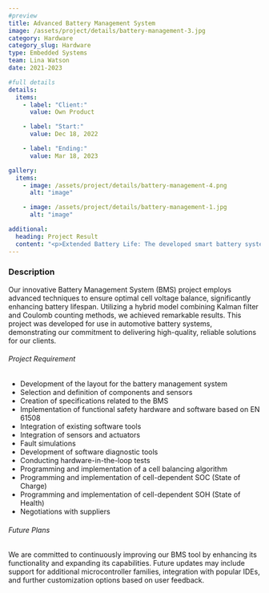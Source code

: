 ```yaml
---
#preview
title: Advanced Battery Management System
image: /assets/project/details/battery-management-3.jpg
category: Hardware
category_slug: Hardware
type: Embedded Systems
team: Lina Watson
date: 2021-2023

#full details
details:
  items:
    - label: "Client:"
      value: Own Product

    - label: "Start:"
      value: Dec 18, 2022

    - label: "Ending:"
      value: Mar 18, 2023

gallery:
  items:
    - image: /assets/project/details/battery-management-4.png
      alt: "image"

    - image: /assets/project/details/battery-management-1.jpg
      alt: "image"

additional:
  heading: Project Result
  content: "<p>Extended Battery Life: The developed smart battery system increased lifespan by more than 60%, showcasing significant improvements in efficiency and longevity. Automated Extraction: Our tool automates the extraction process, saving developers valuable time and effort. Comprehensive Data Organization: Developers can access a detailed list of variables, including addresses, sizes, module names, and data types, all organized in XML format. Seamless Integration: Designed specifically for STM32 series microcontrollers and compatible with debug files generated by Keil uVision projects, ensuring seamless integration into existing workflows. Customizable: Users can tailor the extraction process and output format to meet their specific requirements. User-Friendly Interface: With an intuitive interface, our application is accessible to developers of all levels of expertise.</li></ul>"
---
```


### Description

Our innovative Battery Management System (BMS) project employs advanced techniques to ensure optimal cell voltage balance, significantly enhancing battery lifespan. Utilizing a hybrid model combining Kalman filter and Coulomb counting methods, we achieved remarkable results. This project was developed for use in automotive battery systems, demonstrating our commitment to delivering high-quality, reliable solutions for our clients.

###### Project Requirement

- Development of the layout for the battery management system
- Selection and definition of components and sensors
- Creation of specifications related to the BMS
- Implementation of functional safety hardware and software based on EN 61508
- Integration of existing software tools
- Integration of sensors and actuators
- Fault simulations
- Development of software diagnostic tools
- Conducting hardware-in-the-loop tests
- Programming and implementation of a cell balancing algorithm
- Programming and implementation of cell-dependent SOC (State of Charge)
- Programming and implementation of cell-dependent SOH (State of Health)
- Negotiations with suppliers

###### Future Plans

We are committed to continuously improving our BMS tool by enhancing its functionality and expanding its capabilities. Future updates may include support for additional microcontroller families, integration with popular IDEs, and further customization options based on user feedback.
